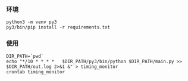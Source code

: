 ### 环境
```shell
python3 -m venv py3
py3/bin/pip install -r requirements.txt
```

### 使用
```shell
DIR_PATH=`pwd`
echo "*/10 * * * *	 $DIR_PATH/py3/bin/python $DIR_PATH/main.py >> $DIR_PATH/out.log 2>&1 &" > timing_monitor
crontab timing_monitor
```